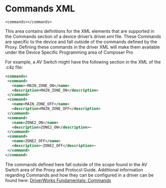 
# Commands XML

`<commands></commands>`

This area contains definitions for the XML elements that are supported in the Commands section of a device driver’s driver.xml file. These Commands are specific to the device and fall outside of the commands defined by the Proxy. Defining these commands in the driver XML will make them available under the Device Specific Programming area of Composer Pro

For example, a AV Switch might have the following section in the XML of the .c4z file:

```xml
<commands>
 <command>
   <name>~MAIN_ZONE_ON</name>
   <description>MAIN_ZONE_ON</description>
 </command>
 <command>
   <name>MAIN_ZONE_OFF</name>
   <description>MAIN_ZONE_OFF</description>
 </command>
 <command>
   <name>ZONE2_ON</name>
   <description>ZONE2_ON</description>~
 </command>
 <command>
   <name>ZONE2_OFF</name>
   <description>~ZONE2_OFF</description>~
 </command>
</command>
```

The commands defined here fall outside of the scope found in the AV Switch area of the Proxy and Protocol Guide. Additional information regarding Commands and how they can be configured in a driver can be found here: [DriverWorks Fundamentals: Commands][1]

[1]:	https://snap-one.github.io/docs-driverworks-fundamentals/#commands